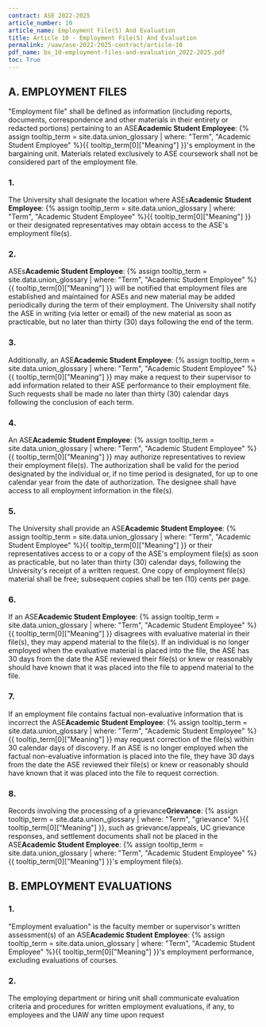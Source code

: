 ```yaml
---
contract: ASE 2022-2025
article_number: 10
article_name: Employment File(S) And Evaluation 
title: Article 10 - Employment File(S) And Evaluation 
permalink: /uaw/ase-2022-2025-contract/article-10
pdf_name: bx_10-employment-files-and-evaluation_2022-2025.pdf
toc: True
---
```



<div class="lvl2"><h2>A. EMPLOYMENT FILES</h2>

"Employment file" shall be defined as information (including reports, documents, correspondence and other materials in their entirety or redacted portions) pertaining to an <span class="tooltip">ASE<span class="tooltip-text"><b>Academic Student Employee</b>: {% assign tooltip_term = site.data.union_glossary | where: "Term", "Academic Student Employee" %}{{ tooltip_term[0]["Meaning"] }}</span></span>'s employment in the bargaining unit. Materials related exclusively to ASE coursework shall not be considered part of the employment file.

<div class="lvl3"><h3 class="inline-header">1.</h3> The University shall designate the location where <span class="tooltip">ASEs<span class="tooltip-text"><b>Academic Student Employee</b>: {% assign tooltip_term = site.data.union_glossary | where: "Term", "Academic Student Employee" %}{{ tooltip_term[0]["Meaning"] }}</span></span> or their designated representatives may obtain access to the ASE's employment file(s).
</div><!-- End of level 3: 1.-->
<div class="lvl3"><h3 class="inline-header">2.</h3> <span class="tooltip">ASEs<span class="tooltip-text"><b>Academic Student Employee</b>: {% assign tooltip_term = site.data.union_glossary | where: "Term", "Academic Student Employee" %}{{ tooltip_term[0]["Meaning"] }}</span></span> will be notified that employment files are established and maintained for ASEs and new material may be added periodically during the term of their employment. The University shall notify the ASE in writing (via letter or email) of the new material as soon as practicable, but no later than thirty (30) days following the end of the term.
</div><!-- End of level 3: 2.-->
<div class="lvl3"><h3 class="inline-header">3.</h3> Additionally, an <span class="tooltip">ASE<span class="tooltip-text"><b>Academic Student Employee</b>: {% assign tooltip_term = site.data.union_glossary | where: "Term", "Academic Student Employee" %}{{ tooltip_term[0]["Meaning"] }}</span></span> may make a request to their supervisor to add information related to their ASE performance to their employment file. Such requests shall be made no later than thirty (30) calendar days following the conclusion of each term.
</div><!-- End of level 3: 3.-->
<div class="lvl3"><h3 class="inline-header">4.</h3> An <span class="tooltip">ASE<span class="tooltip-text"><b>Academic Student Employee</b>: {% assign tooltip_term = site.data.union_glossary | where: "Term", "Academic Student Employee" %}{{ tooltip_term[0]["Meaning"] }}</span></span> may authorize representatives to review their employment file(s). The authorization shall be valid for the period designated by the individual or, if no time period is designated, for up to one calendar year from the date of authorization. The designee shall have access to all employment information in the file(s).
</div><!-- End of level 3: 4.-->
<div class="lvl3"><h3 class="inline-header">5.</h3> The University shall provide an <span class="tooltip">ASE<span class="tooltip-text"><b>Academic Student Employee</b>: {% assign tooltip_term = site.data.union_glossary | where: "Term", "Academic Student Employee" %}{{ tooltip_term[0]["Meaning"] }}</span></span> or their representatives access to or a copy of the ASE's employment file(s) as soon as practicable, but no later than thirty (30) calendar days, following the University's receipt of a written request. One copy of employment file(s) material shall be free; subsequent copies shall be ten (10) cents per page.
</div><!-- End of level 3: 5.-->
<div class="lvl3"><h3 class="inline-header">6.</h3> If an <span class="tooltip">ASE<span class="tooltip-text"><b>Academic Student Employee</b>: {% assign tooltip_term = site.data.union_glossary | where: "Term", "Academic Student Employee" %}{{ tooltip_term[0]["Meaning"] }}</span></span> disagrees with evaluative material in their file(s), they may append material to the file(s). If an individual is no longer employed when the evaluative material is placed into the file, the ASE has 30 days from the date the ASE reviewed their file(s) or knew or reasonably should have known that it was placed into the file to append material to the file.
</div><!-- End of level 3: 6.-->
<div class="lvl3"><h3 class="inline-header">7.</h3> If an employment file contains factual non-evaluative information that is incorrect the <span class="tooltip">ASE<span class="tooltip-text"><b>Academic Student Employee</b>: {% assign tooltip_term = site.data.union_glossary | where: "Term", "Academic Student Employee" %}{{ tooltip_term[0]["Meaning"] }}</span></span> may request correction of the file(s) within 30 calendar days of discovery. If an ASE is no longer employed when the factual non-evaluative information is placed into the file, they have 30 days from the date the ASE reviewed their file(s) or knew or reasonably should have known that it was placed into the file to request correction.
</div><!-- End of level 3: 7.-->
<div class="lvl3"><h3 class="inline-header">8.</h3> Records involving the processing of a <span class="tooltip">grievance<span class="tooltip-text"><b>Grievance</b>: {% assign tooltip_term = site.data.union_glossary | where: "Term", "grievance" %}{{ tooltip_term[0]["Meaning"] }}</span></span>, such as grievance/appeals, UC grievance responses, and settlement documents shall not be placed in the <span class="tooltip">ASE<span class="tooltip-text"><b>Academic Student Employee</b>: {% assign tooltip_term = site.data.union_glossary | where: "Term", "Academic Student Employee" %}{{ tooltip_term[0]["Meaning"] }}</span></span>'s employment file(s).

</div><!-- End of level 2: A. EMPLOYMENT FILES-->
</div><!-- End of level 3: 8.-->
<div class="lvl2"><h2>B. EMPLOYMENT EVALUATIONS</h2>

<div class="lvl3"><h3 class="inline-header">1.</h3> "Employment evaluation" is the faculty member or supervisor's written assessment(s) of an <span class="tooltip">ASE<span class="tooltip-text"><b>Academic Student Employee</b>: {% assign tooltip_term = site.data.union_glossary | where: "Term", "Academic Student Employee" %}{{ tooltip_term[0]["Meaning"] }}</span></span>'s employment performance, excluding evaluations of courses.
</div><!-- End of level 3: 1.-->
<div class="lvl3"><h3 class="inline-header">2.</h3> The employing department or hiring unit shall communicate evaluation criteria and procedures for written employment evaluations, if any, to employees and the UAW any time upon request
</div><!-- End of level 2: B. EMPLOYMENT EVALUATIONS-->
</div><!-- End of level 3: 2.-->
